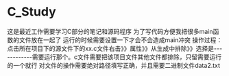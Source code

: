 # C_Study
这是最近工作需要学习C部分的笔记和源码程序
为了写代码方便我把很多main函数的文件放在一起了
运行的时候需要设置一下才会不会造成main冲突
操作过程：点击所在项目下的源文件下的xx.c文件右击》》属性》》从生成中排除》》选择是------------需要运行那个。c文件需要把该项目文件其他文件都排除，只留需要运行的一个就行
对文件的操作需要绝对路径填写正确，并且需要二进制文件data2.txt
